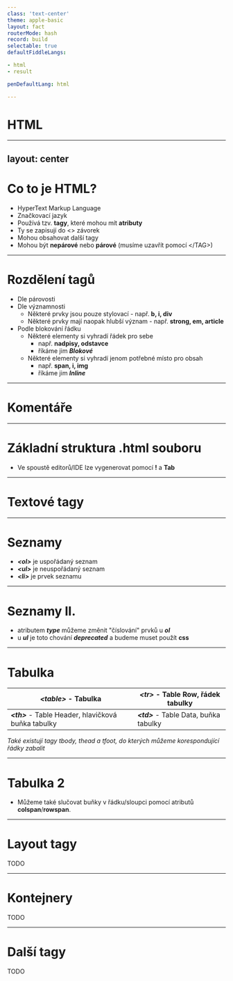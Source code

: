```yaml
---
class: 'text-center'
theme: apple-basic
layout: fact
routerMode: hash
record: build
selectable: true
defaultFiddleLangs:

- html
- result

penDefaultLang: html

---
```


# HTML

---
layout: center
---

# Co to je HTML?

- HyperText Markup Language
- Značkovací jazyk
- Používá tzv. **tagy**, které mohou mít **atributy**
- Ty se zapisují do <> závorek
- Mohou obsahovat další tagy
- Mohou být **nepárové** nebo **párové** (musíme uzavřít pomocí &lt;/TAG>)

---

# Rozdělení tagů

- Dle párovosti
- Dle významnosti
    - Některé prvky jsou pouze stylovací - např. **b, i, div**
    - Některé prvky mají naopak hlubší význam - např. **strong, em, article**
- Podle blokování řádku
    - Některé elementy si vyhradí řádek pro sebe
        - např. **nadpisy, odstavce**
        - říkáme jim ***Blokové***
    - Některé elementy si vyhradí jenom potřebné místo pro obsah
        - např. **span, i, img**
        - říkáme jim ***Inline***

---

# Komentáře

<pen name="ExEaMre" />

---

# Základní struktura .html souboru

- Ve spoustě editorů/IDE lze vygenerovat pomocí **!** a **Tab**

<pen name="zYWxbVm" />

---

# Textové tagy

<pen name="wvmBOVg" />

---

# Seznamy

- ***&lt;ol>*** je uspořádaný seznam
- ***&lt;ul>*** je neuspořádaný seznam
- ***&lt;li>*** je prvek seznamu

<pen name="vYREMBE" />

---

# Seznamy II.

- atributem ***type*** můžeme změnit "číslování" prvků u ***ol***
- u ***ul*** je toto chování ***deprecated*** a budeme muset použít **css**

<pen name="ZExYNdp" />

---

# Tabulka

| ***&lt;table>*** - Tabulka                             | ***&lt;tr>*** - Table Row, řádek tabulky  |
|--------------------------------------------------------|-------------------------------------------|
| ***&lt;th>*** - Table Header, hlavičková buňka tabulky | ***&lt;td>*** - Table Data, buňka tabulky |


*Také existují tagy tbody, thead a tfoot, do kterých můžeme korespondující řádky zabalit*

<pen name="JjLoqQO" />

---

# Tabulka 2

- Můžeme také slučovat buňky v řádku/sloupci pomocí atributů **colspan**/**rowspan**.

<pen name="YzaPboj" />

---

# Layout tagy

TODO
<pen name="bGvNPNb" />

---

# Kontejnery

TODO
<pen name="NWYPZPW" />

---

# Další tagy

TODO

<pen name="QWmwXwb" />

